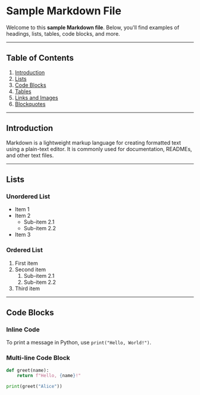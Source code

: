 # Sample Markdown File

Welcome to this **sample Markdown file**. Below, you'll find examples of headings, lists, tables, code blocks, and more.

---

## Table of Contents
1. [Introduction](#introduction)
2. [Lists](#lists)
3. [Code Blocks](#code-blocks)
4. [Tables](#tables)
5. [Links and Images](#links-and-images)
6. [Blockquotes](#blockquotes)

---

## Introduction

Markdown is a lightweight markup language for creating formatted text using a plain-text editor. It is commonly used for documentation, READMEs, and other text files.

---

## Lists

### Unordered List
- Item 1
- Item 2
  - Sub-item 2.1
  - Sub-item 2.2
- Item 3

### Ordered List
1. First item
2. Second item
   1. Sub-item 2.1
   2. Sub-item 2.2
3. Third item

---

## Code Blocks

### Inline Code
To print a message in Python, use `print("Hello, World!")`.

### Multi-line Code Block
```python
def greet(name):
    return f"Hello, {name}!"

print(greet("Alice"))
